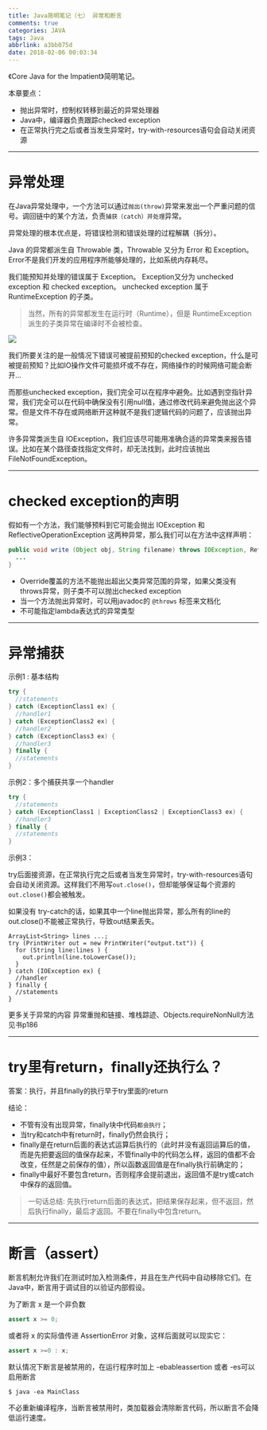 ```yaml
---
title: Java简明笔记（七） 异常和断言
comments: true
categories: JAVA
tags: Java
abbrlink: a3bb075d
date: 2018-02-06 00:03:34
---
```


《Core Java for the Impatient》简明笔记。

本章要点：
* 抛出异常时，控制权转移到最近的异常处理器
* Java中，编译器负责跟踪checked exception
* 在正常执行完之后或者当发生异常时，try-with-resources语句会自动关闭资源

---

<!-- more -->

# 异常处理

在Java异常处理中，一个方法可以通过`抛出(throw)`异常来发出一个严重问题的信号。调回链中的某个方法，负责`捕获（catch）并处理`异常。

异常处理的根本优点是，将错误检测和错误处理的过程解耦（拆分）。

Java 的异常都派生自 Throwable 类，Throwable 又分为 Error 和 Exception。Error不是我们开发的应用程序所能够处理的，比如系统内存耗尽。

我们能预知并处理的错误属于 Exception。 Exception又分为 unchecked exception 和 checked exception。 unchecked exception 属于 RuntimeException 的子类。

> 当然，所有的异常都发生在运行时（Runtime），但是 RuntimeException 派生的子类异常在编译时不会被检查。

![](../../../../images/Java/Throwable.png)

我们所要关注的是一般情况下错误可被提前预知的checked exception，什么是可被提前预知？比如IO操作文件可能损坏或不存在，网络操作的时候网络可能会断开...

而那些unchecked exception，我们完全可以在程序中避免。比如遇到空指针异常，我们完全可以在代码中确保没有引用null值，通过修改代码来避免抛出这个异常。但是文件不存在或网络断开这种就不是我们逻辑代码的问题了，应该抛出异常。

许多异常类派生自 IOException，我们应该尽可能用准确合适的异常类来报告错误。比如在某个路径查找指定文件时，却无法找到，此时应该抛出 FileNotFoundException。

---

# checked exception的声明

假如有一个方法，我们能够预料到它可能会抛出 IOException 和 ReflectiveOperationException 这两种异常，那么我们可以在方法中这样声明：

```java
public void write (Object obj, String filename) throws IOException, ReflectiveOperationException {
  ...
}
```

* Override覆盖的方法不能抛出超出父类异常范围的异常，如果父类没有throws异常，则子类不可以抛出checked exception
* 当一个方法抛出异常时，可以用javadoc的 `@throws` 标签来文档化
* 不可能指定lambda表达式的异常类型

---

# 异常捕获

示例1 : 基本结构

```java
try {
  //statements
} catch (ExceptionClass1 ex) {
  //handler1
} catch (ExceptionClass2 ex) {
  //handler2
} catch (ExceptionClass3 ex) {
  //handler3
} finally {
  //statements
}
```

示例2：多个捕获共享一个handler
```java
try {
  //statements
} catch (ExceptionClass1 | ExceptionClass2 | ExceptionClass3 ex) {
  //handler3
} finally {
  //statements
}
```

示例3：

try后面接资源，在正常执行完之后或者当发生异常时，try-with-resources语句会自动关闭资源。这样我们不用写`out.close()`，但却能够保证每个资源的`out.close()`都会被触发。

如果没有 try-catch的话，如果其中一个line抛出异常，那么所有的line的out.close()不能被正常执行，导致out结果丢失。

```
ArrayList<String> lines ...;
try (PrintWriter out = new PrintWriter("output.txt")) {
  for (String line:lines ) {
    out.println(line.toLowerCase());
  }
} catch (IOException ex) {
  //handler
} finally {
  //statements
}
```

更多关于异常的内容 异常重抛和链接、堆栈踪迹、Objects.requireNonNull方法见书p186

---

# try里有return，finally还执行么？

答案：执行，并且finally的执行早于try里面的return

结论：
* 不管有没有出现异常，finally块中代码`都会执行`；
* 当try和catch中有return时，finally仍然会执行；
* finally是在return后面的表达式运算后执行的（此时并没有返回运算后的值，而是先把要返回的值保存起来，不管finally中的代码怎么样，返回的值都不会改变，任然是之前保存的值），所以函数返回值是在finally执行前确定的；
* finally中最好不要包含return，否则程序会提前退出，返回值不是try或catch中保存的返回值。

> 一句话总结: 先执行return后面的表达式，把结果保存起来，但不返回，然后执行finally，最后才返回。不要在finally中包含return。

---

# 断言（assert）

断言机制允许我们在测试时加入检测条件，并且在生产代码中自动移除它们。在Java中，断言用于调试目的以验证内部假设。

为了断言 x 是一个非负数
```java
assert x >= 0;
```

或者将 x 的实际值传进 AssertionError 对象，这样后面就可以现实它：
```java
assert x >=0 : x;
```

默认情况下断言是被禁用的，在运行程序时加上 -ebableassertion 或者 -es可以启用断言

```
$ java -ea MainClass
```

不必重新编译程序，当断言被禁用时，类加载器会清除断言代码，所以断言不会降低运行速度。
